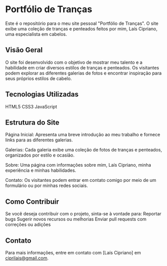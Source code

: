 # Portfólio de Tranças

Este é o repositório para o meu site pessoal "Portfólio de Tranças". O site exibe uma coleção de tranças e penteados feitos por mim, Laís Cipriano, uma especialista em cabelos.

## Visão Geral
O site foi desenvolvido com o objetivo de mostrar meu talento e a habilidade em criar diversos estilos de tranças e penteados. Os visitantes podem explorar as diferentes galerias de fotos e encontrar inspiração para seus próprios estilos de cabelo.

## Tecnologias Utilizadas
HTML5
CSS3
JavaScript

## Estrutura do Site

Página Inicial: Apresenta uma breve introdução ao meu trabalho e fornece links para as diferentes galerias.

Galerias: Cada galeria exibe uma coleção de fotos de tranças e penteados, organizados por estilo e ocasião.

Sobre: Uma página com informações sobre mim, Laís Cipriano, minha experiência e minhas habilidades.

Contato: Os visitantes podem entrar em contato comigo por meio de um formulário ou por minhas redes sociais.

## Como Contribuir
Se você deseja contribuir com o projeto, sinta-se à vontade para:
Reportar bugs
Sugerir novos recursos ou melhorias
Enviar pull requests com correções ou adições

## Contato
Para mais informações, entre em contato com [Laís Cipriano] em ciprilais@gmail.com.
